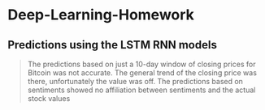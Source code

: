 # Deep-Learning-Homework

## Predictions using the LSTM RNN models

> The predictions based on just a 10-day window of closing prices for Bitcoin was not accurate. The general trend of the closing price was there, unfortunately the value was off.
> The predictions based on sentiments showed no affiliation between sentiments and the actual stock values

